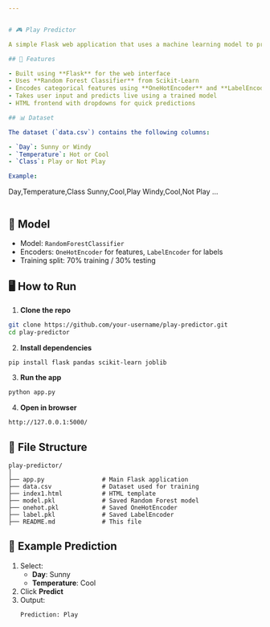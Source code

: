 ```yaml
---


# 🎮 Play Predictor

A simple Flask web application that uses a machine learning model to predict whether to **Play** or **Not Play** based on weather conditions like **Day** and **Temperature**.

## 🚀 Features

- Built using **Flask** for the web interface
- Uses **Random Forest Classifier** from Scikit-Learn
- Encodes categorical features using **OneHotEncoder** and **LabelEncoder**
- Takes user input and predicts live using a trained model
- HTML frontend with dropdowns for quick predictions

## 📊 Dataset

The dataset (`data.csv`) contains the following columns:

- `Day`: Sunny or Windy
- `Temperature`: Hot or Cool
- `Class`: Play or Not Play

Example:

```
Day,Temperature,Class
Sunny,Cool,Play
Windy,Cool,Not Play
...
```

```

## 🧠 Model

- Model: `RandomForestClassifier`
- Encoders: `OneHotEncoder` for features, `LabelEncoder` for labels
- Training split: 70% training / 30% testing

## 🖥️ How to Run

1. **Clone the repo**
```bash
git clone https://github.com/your-username/play-predictor.git
cd play-predictor
```

2. **Install dependencies**
```bash
pip install flask pandas scikit-learn joblib
```

3. **Run the app**
```bash
python app.py
```

4. **Open in browser**
```
http://127.0.0.1:5000/
```

## 📁 File Structure

```
play-predictor/
│
├── app.py                # Main Flask application
├── data.csv              # Dataset used for training
├── index1.html           # HTML template
├── model.pkl             # Saved Random Forest model
├── onehot.pkl            # Saved OneHotEncoder
├── label.pkl             # Saved LabelEncoder
├── README.md             # This file
```

## 🧪 Example Prediction

1. Select:
   - **Day**: Sunny
   - **Temperature**: Cool
2. Click **Predict**
3. Output:
   ```
   Prediction: Play
   ```
